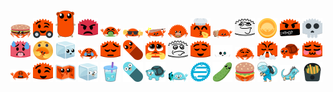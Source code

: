 <!-- markdownlint-disable MD041 MD045 -->
![](./burris.png "burris")
![](./daFerris.png "daFerris")
![](./fepher.png "fepher")
![](./ferrisAngry.png "ferrisAngry")
![](./ferrisBarf.png "ferrisBarf")
![](./ferrisBased.png "ferrisBased")
![](./ferrisBonk.png "ferrisBonk")
![](./ferrisBorgar.png "ferrisBorgar")
![](./ferrisChefKiss.png "ferrisChefKiss")
![](./ferrisChoccyMilk.png "ferrisChoccyMilk")
![](./ferrisClueless.png "ferrisClueless")
![](./ferrisCoin.png "ferrisCoin")
![](./ferrisCursing.png "ferrisCursing")
![](./ferrisForgor.png "ferrisForgor")
![](./ferrisHot.png "ferrisHot")
![](./ferrisHug.png "ferrisHug")
![](./ferrisIce.png "ferrisIce")
![](./ferrisJoy.png "ferrisJoy")
![](./ferrisPensive.png "ferrisPensive")
![](./ferrisPilled.png "ferrisPilled")
![](./ferrisPlead.png "ferrisPlead")
![](./ferrisRealization.png "ferrisRealization")
![](./ferrisRelieved.png "ferrisRelieved")
![](./ferrisSans.png "ferrisSans")
![](./ferrisSmug.png "ferrisSmug")
![](./ferrisTriumph.png "ferrisTriumph")
![](./ferrisTurtle.png "ferrisTurtle")
![](./ferrisUwU.png "ferrisUwU")
![](./ferrisWeary.png "ferrisWeary")
![](./ferrisWink.png "ferrisWink")
![](./ferrisWorld.png "ferrisWorld")
![](./gopherIce.png "gopherIce")
![](./gopherJuice.png "gopherJuice")
![](./gopherPilled.png "gopherPilled")
![](./gopherTurtle.png "gopherTurtle")
![](./gorrisGun.png "gorrisGun")
![](./gost.png "gost")
![](./pickleFerris.png "pickleFerris")
![](./steamedClaws.png "steamedClaws")
![](./zego.png "zego")
![](./ziggo.png "ziggo")
![](./ziguanaÀLaFrançaise.png "ziguanaÀLaFrançaise")
